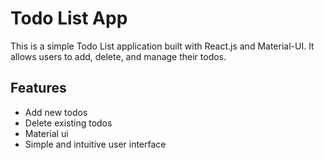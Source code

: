# Todo List App

This is a simple Todo List application built with React.js and Material-UI. It allows users to add, delete, and manage their todos.

## Features

- Add new todos
- Delete existing todos
- Material ui
- Simple and intuitive user interface


